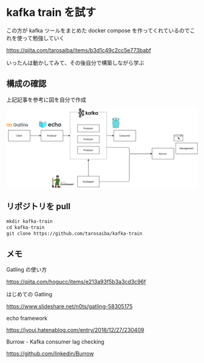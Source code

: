 # kafka train を試す

この方が kafka ツールをまとめた docker compose を作ってくれているのでこれを使って勉強していく

https://qiita.com/tarosaiba/items/b3d1c49c2cc5e773babf

いったんは動かしてみて、その後自分で構築しながら学ぶ

## 構成の確認

上記記事を参考に図を自分で作成

![](img/40_10_kafka_train.drawio.png)

## リポジトリを pull

```shell
mkdir kafka-train
cd kafka-train
git clone https://github.com/tarosaiba/kafka-train
```

## メモ

Gatling の使い方

https://qiita.com/hogucc/items/e213a93f5b3a3cd3c96f

はじめての Gatling

https://www.slideshare.net/n0ts/gatling-58305175

echo framework

https://jyouj.hatenablog.com/entry/2018/12/27/230409

Burrow - Kafka consumer lag checking

https://github.com/linkedin/Burrow
